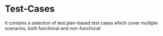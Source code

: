 # Test-Cases

It contains a selection of test plan-based test cases which cover multiple scenarios, both functional and non-functional

